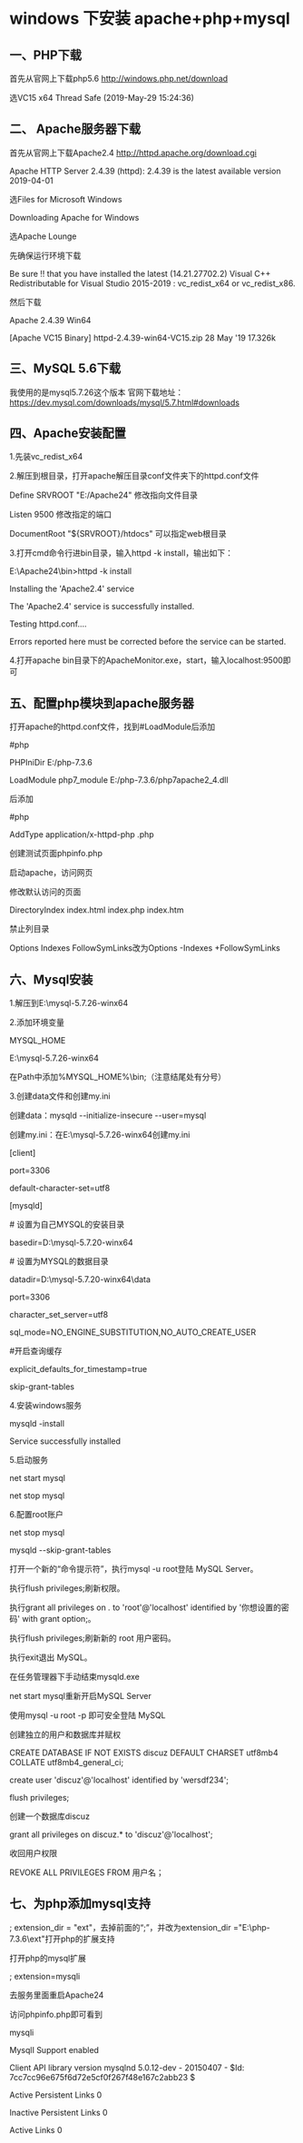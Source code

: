 # windows 下安装 apache+php+mysql

## 一、PHP下载

首先从官网上下载php5.6 http://windows.php.net/download

选VC15 x64 Thread Safe (2019-May-29 15:24:36)

## 二、 Apache服务器下载

首先从官网上下载Apache2.4 http://httpd.apache.org/download.cgi

Apache HTTP Server 2.4.39 (httpd): 2.4.39 is the latest available version 2019-04-01

选Files for Microsoft Windows

Downloading Apache for Windows

选Apache Lounge

先确保运行环境下载

Be sure !! that you have installed the latest (14.21.27702.2) Visual C++ Redistributable for Visual Studio 2015-2019 : vc_redist_x64 or vc_redist_x86.

然后下载

Apache 2.4.39 Win64

[Apache VC15 Binary] httpd-2.4.39-win64-VC15.zip               28 May '19 17.326k

## 三、MySQL 5.6下载

我使用的是mysql5.7.26这个版本 官网下载地址：https://dev.mysql.com/downloads/mysql/5.7.html#downloads

## 四、Apache安装配置

1.先装vc_redist_x64

2.解压到根目录，打开apache解压目录conf文件夹下的httpd.conf文件

Define SRVROOT "E:/Apache24" 修改指向文件目录

Listen 9500 修改指定的端口

DocumentRoot "${SRVROOT}/htdocs" 可以指定web根目录

3.打开cmd命令行进bin目录，输入httpd -k install，输出如下：

E:\Apache24\bin>httpd -k install

Installing the 'Apache2.4' service

The 'Apache2.4' service is successfully installed.

Testing httpd.conf....

Errors reported here must be corrected before the service can be started.

4.打开apache bin目录下的ApacheMonitor.exe，start，输入localhost:9500即可

## 五、配置php模块到apache服务器

打开apache的httpd.conf文件，找到#LoadModule后添加

\#php

PHPIniDir E:/php-7.3.6

LoadModule php7_module E:/php-7.3.6/php7apache2_4.dll

<IfModule mime_module>后添加

\#php

AddType application/x-httpd-php .php

创建测试页面phpinfo.php

<?php

phpinfo();

?>

启动apache，访问网页

修改默认访问的页面

DirectoryIndex index.html index.php index.htm

禁止列目录

Options Indexes FollowSymLinks改为Options -Indexes +FollowSymLinks

## 六、Mysql安装

1.解压到E:\mysql-5.7.26-winx64

2.添加环境变量

MYSQL_HOME

E:\mysql-5.7.26-winx64

在Path中添加%MYSQL_HOME%\bin;（注意结尾处有分号）

3.创建data文件和创建my.ini

创建data：mysqld --initialize-insecure --user=mysql

创建my.ini：在E:\mysql-5.7.26-winx64创建my.ini

[client]

port=3306

default-character-set=utf8

[mysqld] 

\# 设置为自己MYSQL的安装目录 

basedir=D:\mysql-5.7.20-winx64

\# 设置为MYSQL的数据目录 

datadir=D:\mysql-5.7.20-winx64\data

port=3306

character_set_server=utf8

sql_mode=NO_ENGINE_SUBSTITUTION,NO_AUTO_CREATE_USER

\#开启查询缓存

explicit_defaults_for_timestamp=true

skip-grant-tables

4.安装windows服务

mysqld -install 

Service successfully installed

5.启动服务

net start mysql

net stop mysql

6.配置root账户

net stop mysql

mysqld --skip-grant-tables

打开一个新的“命令提示符”，执行mysql -u root登陆 MySQL Server。

执行flush privileges;刷新权限。

执行grant all privileges on *.* to 'root'@'localhost' identified by '你想设置的密码' with grant option;。

执行flush privileges;刷新新的 root 用户密码。

执行exit退出 MySQL。

在任务管理器下手动结束mysqld.exe

net start mysql重新开启MySQL Server

使用mysql -u root -p 即可安全登陆 MySQL

创建独立的用户和数据库并赋权

CREATE DATABASE IF NOT EXISTS discuz DEFAULT CHARSET utf8mb4 COLLATE utf8mb4_general_ci;

create user 'discuz'@'localhost' identified by 'wersdf234';

flush privileges;

创建一个数据库discuz

grant all privileges on discuz.* to 'discuz'@'localhost';

收回用户权限

REVOKE ALL PRIVILEGES FROM 用户名；

## 七、为php添加mysql支持

; extension_dir = "ext"，去掉前面的“;”，并改为extension_dir ="E:\php-7.3.6\ext"打开php的扩展支持

打开php的mysql扩展

; extension=mysqli

去服务里面重启Apache24

访问phpinfo.php即可看到

mysqli

MysqlI Support enabled

Client API library version mysqlnd 5.0.12-dev - 20150407 - $Id: 7cc7cc96e675f6d72e5cf0f267f48e167c2abb23 $

Active Persistent Links 0

Inactive Persistent Links 0

Active Links 0


 